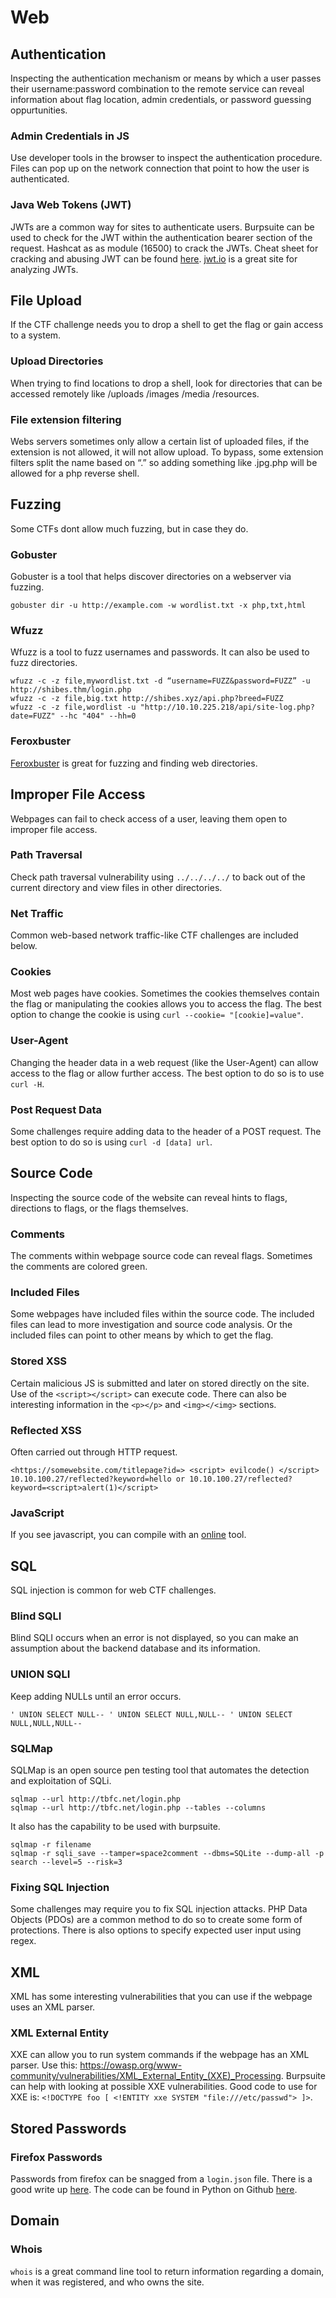 # Web

## Authentication
Inspecting the authentication mechanism or means by which a user passes their username:password combination to the remote service can reveal information about flag location, admin credentials, or password guessing oppurtunities. 

### Admin Credentials in JS
Use developer tools in the browser to inspect the authentication procedure. Files can pop up on the network connection that point to how the user is authenticated. 

### Java Web Tokens (JWT)
JWTs are a common way for sites to authenticate users. Burpsuite can be used to check for the JWT within the authentication bearer section of the request. Hashcat as as module (16500) to crack the JWTs. Cheat sheet for cracking and abusing JWT can be found [here](https://book.hacktricks.xyz/generic-methodologies-and-resources/brute-force#jwt). [jwt.io](https://jwt.io/ ) is a great site for analyzing JWTs. 

## File Upload
If the CTF challenge needs you to drop a shell to get the flag or gain access to a system. 

### Upload Directories
When trying to find locations to drop a shell, look for directories that can be accessed remotely like /uploads /images /media /resources. 

### File extension filtering
Webs servers sometimes only allow a certain list of uploaded files, if the extension is not allowed, it will not allow upload. To bypass, some extension filters split the name based on “.” so adding something like .jpg.php will be allowed for a php reverse shell.

## Fuzzing
Some CTFs dont allow much fuzzing, but in case they do. 

### Gobuster
Gobuster is a tool that helps discover directories on a webserver via fuzzing. 
```
gobuster dir -u http://example.com -w wordlist.txt -x php,txt,html
```
### Wfuzz
Wfuzz is a tool to fuzz usernames and passwords. It can also be used to fuzz directories. 
```
wfuzz -c -z file,mywordlist.txt -d “username=FUZZ&password=FUZZ” -u http://shibes.thm/login.php
wfuzz -c -z file,big.txt http://shibes.xyz/api.php?breed=FUZZ
wfuzz -c -z file,wordlist -u "http://10.10.225.218/api/site-log.php?date=FUZZ" --hc "404" --hh=0
```

### Feroxbuster
[Feroxbuster](https://github.com/epi052/feroxbuster) is great for fuzzing and finding web directories. 

## Improper File Access
Webpages can fail to check access of a user, leaving them open to improper file access. 

### Path Traversal
Check path traversal vulnerability using ```../../../../``` to back out of the current directory and view files in other directories. 

### Net Traffic
Common web-based network traffic-like CTF challenges are included below. 

### Cookies
Most web pages have cookies. Sometimes the cookies themselves contain the flag or manipulating the cookies allows you to access the flag. The best option to change the cookie is using ```curl --cookie= "[cookie]=value"```. 

### User-Agent
Changing the header data in a web request (like the User-Agent) can allow access to the flag or allow further access. The best option to do so is to use ```curl -H```. 

### Post Request Data
Some challenges require adding data to the header of a POST request. The best option to do so is using ```curl -d [data] url```. 

## Source Code
Inspecting the source code of the website can reveal hints to flags, directions to flags, or the flags themselves.

### Comments
The comments within webpage source code can reveal flags. Sometimes the comments are colored green. 

### Included Files
Some webpages have included files within the source code. The included files can lead to more investigation and source code analysis. Or the included files can point to other means by which to get the flag. 

### Stored XSS
Certain malicious JS is submitted and later on stored directly on the site. Use of the ```<script></script>``` can execute code. There can also be interesting information in the ```<p></p>``` and ```<img></<img>``` sections. 

### Reflected XSS
Often carried out through HTTP request. 
```
<https://somewebsite.com/titlepage?id=> <script> evilcode() </script> 10.10.100.27/reflected?keyword=hello or 10.10.100.27/reflected?keyword=<script>alert(1)</script> 
```

### JavaScript
If you see javascript, you can compile with an [online](https://www.programiz.com/javascript/online-compiler/) tool. 

## SQL
SQL injection is common for web CTF challenges. 

### Blind SQLI
Blind SQLI occurs when an error is not displayed, so you can make an assumption about the backend database and its information. 

### UNION SQLI
Keep adding NULLs until an error occurs. 
```
' UNION SELECT NULL-- ' UNION SELECT NULL,NULL-- ' UNION SELECT NULL,NULL,NULL-- 
```

### SQLMap
SQLMap is an open source pen testing tool that automates the detection and exploitation of SQLi. 
```
sqlmap --url http://tbfc.net/login.php
sqlmap --url http://tbfc.net/login.php --tables --columns
```
It also has the capability to be used with burpsuite. 
```
sqlmap -r filename
sqlmap -r sqli_save --tamper=space2comment --dbms=SQLite --dump-all -p search --level=5 --risk=3
```

### Fixing SQL Injection
Some challenges may require you to fix SQL injection attacks. PHP Data Objects (PDOs) are a common method to do so to create some form of protections. There is also options to specify expected user input using regex. 

## XML
XML has some interesting vulnerabilities that you can use if the webpage uses an XML parser. 

### XML External Entity
XXE can allow you to run system commands if the webpage has an XML parser. Use this: https://owasp.org/www-community/vulnerabilities/XML_External_Entity_(XXE)_Processing. 
Burpsuite can help with looking at possible XXE vulnerabilities. Good code to use for XXE is: ```<!DOCTYPE foo [ <!ENTITY xxe SYSTEM "file:///etc/passwd"> ]>```. 

## Stored Passwords

### Firefox Passwords
Passwords from firefox can be snagged from a ```login.json``` file. There is a good write up [here](https://medium.com/geekculture/how-to-hack-firefox-passwords-with-python-a394abf18016). The code can be found in Python on Github [here](https://github.com/unode/firefox_decrypt). 


## Domain

### Whois
```whois``` is a great command line tool to return information regarding a domain, when it was registered, and who owns the site. 
